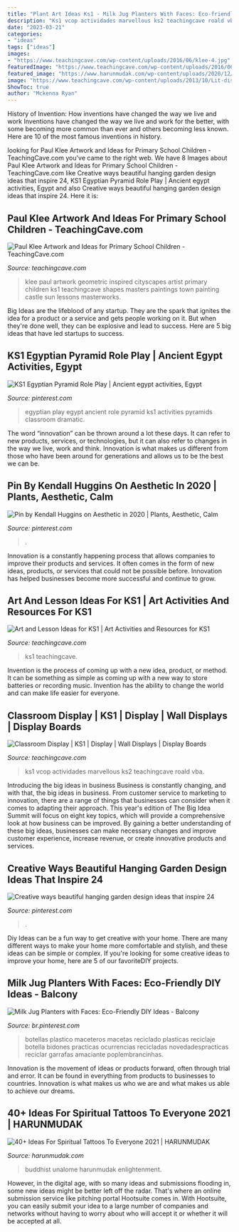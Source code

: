 ```yaml
---
title: "Plant Art Ideas Ks1 - Milk Jug Planters With Faces: Eco-friendly Diy Ideas"
description: "Ks1 vcop actividades marvellous ks2 teachingcave roald vba"
date: "2023-03-21"
categories:
- "ideas"
tags: ["ideas"]
images:
- "https://www.teachingcave.com/wp-content/uploads/2016/06/klee-4.jpg"
featuredImage: "https://www.teachingcave.com/wp-content/uploads/2016/06/klee-4.jpg"
featured_image: "https://www.harunmudak.com/wp-content/uploads/2020/12/spiritual-tattoos-23-1152x1536.jpg"
image: "https://www.teachingcave.com/wp-content/uploads/2013/10/Lit-display-1.jpg"
ShowToc: true
author: "Mckenna Ryan"
---
```



History of Invention: How inventions have changed the way we live and work
Inventions have changed the way we live and work for the better, with some becoming more common than ever and others becoming less known. Here are 10 of the most famous inventions in history.

	

		
looking for Paul Klee Artwork and Ideas for Primary School Children - TeachingCave.com you've came to the right web. We have 8 Images about Paul Klee Artwork and Ideas for Primary School Children - TeachingCave.com like Creative ways beautiful hanging garden design ideas that inspire 24, KS1 Egyptian Pyramid Role Play | Ancient egypt activities, Egypt and also Creative ways beautiful hanging garden design ideas that inspire 24. Here it is:
		
    
## Paul Klee Artwork And Ideas For Primary School Children - TeachingCave.com

<img loading=lazy src="https://www.teachingcave.com/wp-content/uploads/2016/06/klee-4.jpg" onerror="this.onerror=null;this.src='https://tse4.mm.bing.net/th?id=OIP.0_2ShquX2LIDzuLvfAk2zAHaLE&amp;pid=15.1';" alt="Paul Klee Artwork and Ideas for Primary School Children - TeachingCave.com">

_Source: teachingcave.com_

>klee paul artwork geometric inspired cityscapes artist primary children ks1 teachingcave shapes masters paintings town painting castle sun lessons masterworks. 

	

Big Ideas are the lifeblood of any startup. They are the spark that ignites the idea for a product or a service and gets people working on it. But when they're done well, they can be explosive and lead to success. Here are 5 big ideas that have led startups to success.

    
## KS1 Egyptian Pyramid Role Play | Ancient Egypt Activities, Egypt

<img loading=lazy src="https://i.pinimg.com/736x/31/f3/c7/31f3c73f678a4af3dfe9a14295912db1--egyptian-pyramid-role-play.jpg" onerror="this.onerror=null;this.src='https://tse3.mm.bing.net/th?id=OIP.R_E-ZeTGq9a-k1gz2xVLhQHaJ3&amp;pid=15.1';" alt="KS1 Egyptian Pyramid Role Play | Ancient egypt activities, Egypt">

_Source: pinterest.com_

>egyptian play egypt ancient role pyramid ks1 activities pyramids classroom dramatic. 

	

The word “innovation” can be thrown around a lot these days. It can refer to new products, services, or technologies, but it can also refer to changes in the way we live, work and think. Innovation is what makes us different from those who have been around for generations and allows us to be the best we can be.

    
## Pin By Kendall Huggins On Aesthetic In 2020 | Plants, Aesthetic, Calm

<img loading=lazy src="https://i.pinimg.com/736x/fb/e1/3a/fbe13a7ff02d2f8be7996e6f0fb4ce02.jpg" onerror="this.onerror=null;this.src='https://tse3.mm.bing.net/th?id=OIP.cK-AL_Dyw0ID2Ujgds9iOAHaJ3&amp;pid=15.1';" alt="Pin by Kendall Huggins on Aesthetic in 2020 | Plants, Aesthetic, Calm">

_Source: pinterest.com_

>. 

	

Innovation is a constantly happening process that allows companies to improve their products and services. It often comes in the form of new ideas, products, or services that could not be possible before. Innovation has helped businesses become more successful and continue to grow.

    
## Art And Lesson Ideas For KS1 | Art Activities And Resources For KS1

<img loading=lazy src="https://www.teachingcave.com/wp-content/uploads/2013/11/animal-art.jpg" onerror="this.onerror=null;this.src='https://tse1.mm.bing.net/th?id=OIP.JDDepR3Cm70xP143TLl2BwAAAA&amp;pid=15.1';" alt="Art and Lesson Ideas for KS1 | Art Activities and Resources for KS1">

_Source: teachingcave.com_

>ks1 teachingcave. 

	

Invention is the process of coming up with a new idea, product, or method. It can be something as simple as coming up with a new way to store batteries or recording music. Invention has the ability to change the world and can make life easier for everyone.

    
## Classroom Display | KS1 | Display | Wall Displays | Display Boards

<img loading=lazy src="https://www.teachingcave.com/wp-content/uploads/2013/10/Lit-display-1.jpg" onerror="this.onerror=null;this.src='https://tse4.mm.bing.net/th?id=OIP.ZrPETOqOuVEa2ItQe4IyCwHaJ6&amp;pid=15.1';" alt="Classroom Display | KS1 | Display | Wall Displays | Display Boards">

_Source: teachingcave.com_

>ks1 vcop actividades marvellous ks2 teachingcave roald vba. 

	

Introducing the big ideas in business
Business is constantly changing, and with that, the big ideas in business. From customer service to marketing to innovation, there are a range of things that businesses can consider when it comes to adapting their approach. 
This year's edition of The Big Idea Summit will focus on eight key topics, which will provide a comprehensive look at how business can be improved. By gaining a better understanding of these big ideas, businesses can make necessary changes and improve customer experience, increase revenue, or create innovative products and services.

    
## Creative Ways Beautiful Hanging Garden Design Ideas That Inspire 24

<img loading=lazy src="https://i.pinimg.com/736x/11/d3/81/11d3819deb3ba1eda8e41e180ac8bcfd.jpg" onerror="this.onerror=null;this.src='https://tse4.mm.bing.net/th?id=OIP.USWhMCJxzuDEdTZmn22q2wHaNK&amp;pid=15.1';" alt="Creative ways beautiful hanging garden design ideas that inspire 24">

_Source: pinterest.com_

>. 

	

Diy Ideas can be a fun way to get creative with your home. There are many different ways to make your home more comfortable and stylish, and these ideas can be simple or complex. If you're looking for some creative ideas to improve your home, here are 5 of our favoriteDIY projects.

    
## Milk Jug Planters With Faces: Eco-Friendly DIY Ideas - Balcony

<img loading=lazy src="https://i.pinimg.com/736x/15/54/36/15543697e3c2f9a68e4c78bf69f004aa.jpg" onerror="this.onerror=null;this.src='https://tse3.mm.bing.net/th?id=OIP.WX7qHiBGzviQe069jjwlOgHaJ4&amp;pid=15.1';" alt="Milk Jug Planters with Faces: Eco-Friendly DIY Ideas - Balcony">

_Source: br.pinterest.com_

>botellas plastico maceteros macetas reciclado plasticas reciclaje botella bidones practicas ocurrencias recicladas novedadespracticas reciclar garrafas amaciante poplembrancinhas. 

	

Innovation is the movement of ideas or products forward, often through trial and error. It can be found in everything from products to businesses to countries. Innovation is what makes us who we are and what makes us able to achieve our dreams.

    
## 40+ Ideas For Spiritual Tattoos To Everyone 2021 | HARUNMUDAK

<img loading=lazy src="https://www.harunmudak.com/wp-content/uploads/2020/12/spiritual-tattoos-23-1152x1536.jpg" onerror="this.onerror=null;this.src='https://tse4.mm.bing.net/th?id=OIP.K8jynnELtW_geg6xLH7xdgHaJ4&amp;pid=15.1';" alt="40+ Ideas For Spiritual Tattoos To Everyone 2021 | HARUNMUDAK">

_Source: harunmudak.com_

>buddhist unalome harunmudak enlightenment. 

	

However, in the digital age, with so many ideas and submissions flooding in, some new ideas might be better left off the radar. That's where an online submission service like pitching portal Hootsuite comes in. With Hootsuite, you can easily submit your idea to a large number of companies and networks without having to worry about who will accept it or whether it will be accepted at all.

